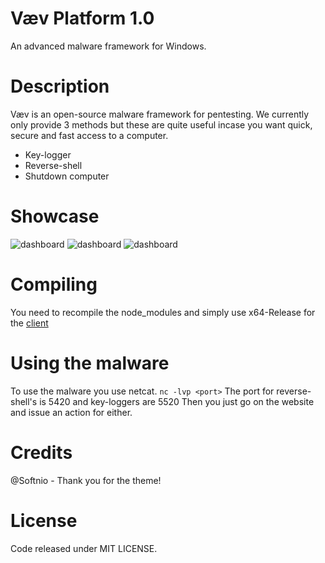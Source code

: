 # Væv Platform 1.0
An advanced malware framework for Windows.

# Description
Væv is an open-source malware framework for pentesting. We currently only provide 3 methods but these are quite useful incase you want quick, secure and fast access to a computer.
* Key-logger
* Reverse-shell
* Shutdown computer

# Showcase
![dashboard](https://github.com/justvmexit/vaev/blob/main/showcase/dashboard.PNG)
![dashboard](https://github.com/justvmexit/vaev/blob/main/showcase/machine.PNG)
![dashboard](https://github.com/justvmexit/vaev/blob/main/showcase/action.PNG)

# Compiling
You need to recompile the node_modules and simply use x64-Release for the [client](https://github.com/justvmexit/vaev/tree/main/client)

# Using the malware
To use the malware you use netcat.
`nc -lvp <port>`
The port for reverse-shell's is 5420 and key-loggers are 5520
Then you just go on the website and issue an action for either.

# Credits
@Softnio - Thank you for the theme!

# License
Code released under MIT LICENSE.
